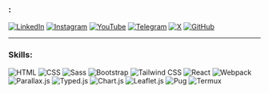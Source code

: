 
### :

[![LinkedIn](https://img.shields.io/badge/-LinkedIn-F3A80D?style=for-the-badge&logo=linkedin&logoColor=F3A80D&color=000000)](https://www.linkedin.com/in/khujamov_codes/)
[![Instagram](https://img.shields.io/badge/-Instagram-F3A80D?style=for-the-badge&logo=instagram&logoColor=F3A80D&color=000000)](https://www.instagram.com/khujamov_codes/)
[![YouTube](https://img.shields.io/badge/-YouTube-F3A80D?style=for-the-badge&logo=youtube&logoColor=F3A80D&color=000000)](https://www.youtube.com/@khujamov_codes)
[![Telegram](https://img.shields.io/badge/-Telegram-F3A80D?style=for-the-badge&logo=telegram&logoColor=F3A80D&color=000000)](https://t.me/judsonkerller)
[![X](https://img.shields.io/badge/-X-F3A80D?style=for-the-badge&logo=x&logoColor=F3A80D&color=000000)](https://x.com/khujamov_codes)
[![GitHub](https://img.shields.io/badge/-GitHub-F3A80D?style=for-the-badge&logo=github&logoColor=F3A80D&color=000000)](https://github.com/khujamov_codes)

---
### Skills:
<p>
  <img src="https://img.shields.io/badge/HTML-E34F26?style=for-the-badge&logo=html5&logoColor=F3A80D&color=000000" alt="HTML" />
  <img src="https://img.shields.io/badge/CSS-1572B6?style=for-the-badge&logo=css3&logoColor=F3A80D&color=000000" alt="CSS" />
  <img src="https://img.shields.io/badge/Sass-CC6699?style=for-the-badge&logo=sass&logoColor=F3A80D&color=000000" alt="Sass" />
  <img src="https://img.shields.io/badge/Bootstrap-7952B3?style=for-the-badge&logo=bootstrap&logoColor=F3A80D&color=000000" alt="Bootstrap" />
  <img src="https://img.shields.io/badge/Tailwind_CSS-38B2AC?style=for-the-badge&logo=tailwind-css&logoColor=F3A80D&color=000000" alt="Tailwind CSS" />
  <img src="https://img.shields.io/badge/React-61DAFB?style=for-the-badge&logo=react&logoColor=F3A80D&color=000000" alt="React" />
  <img src="https://img.shields.io/badge/Webpack-8DD6F9?style=for-the-badge&logo=webpack&logoColor=F3A80D&color=000000" alt="Webpack" />
  <img src="https://img.shields.io/badge/Parallax.js-1E90FF?style=for-the-badge&logo=javascript&logoColor=F3A80D&color=000000" alt="Parallax.js" />
  <img src="https://img.shields.io/badge/Typed.js-00BFFF?style=for-the-badge&logo=javascript&logoColor=F3A80D&color=000000" alt="Typed.js" />
  <img src="https://img.shields.io/badge/Chart.js-FF6384?style=for-the-badge&logo=chartdotjs&logoColor=F3A80D&color=000000" alt="Chart.js" />
  <img src="https://img.shields.io/badge/Leaflet.js-199900?style=for-the-badge&logo=leaflet&logoColor=F3A80D&color=000000" alt="Leaflet.js" />
  <img src="https://img.shields.io/badge/Pug-A86454?style=for-the-badge&logo=pug&logoColor=F3A80D&color=000000" alt="Pug" />
  <img src="https://img.shields.io/badge/Termux-009E49?style=for-the-badge&logo=android&logoColor=F3A80D&color=000000" alt="Termux" />
</p>






